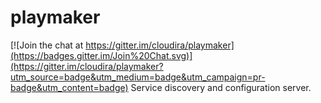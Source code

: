 # playmaker

[![Join the chat at https://gitter.im/cloudira/playmaker](https://badges.gitter.im/Join%20Chat.svg)](https://gitter.im/cloudira/playmaker?utm_source=badge&utm_medium=badge&utm_campaign=pr-badge&utm_content=badge)
Service discovery and configuration server.
